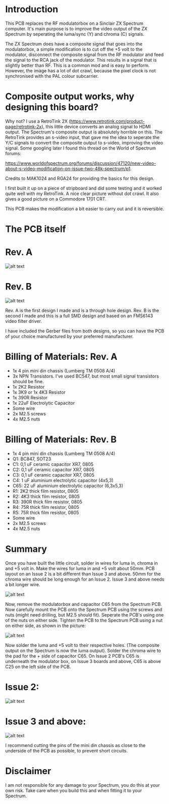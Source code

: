 # Introduction

This PCB replaces the RF modulatorbox on a Sinclair ZX Spectrum computer. It's main purpose is to improve the video output of the ZX Spectrum by seperating the luma/sync (Y) and chroma (C) signals.

The ZX Spectrum does have a composite signal that goes into the modulatorbox, a simple modification is to cut off the +5 volt to the modulator, disconnect the composite signal from the RF modulator and feed the signal to the RCA jack of the modulator. This results in a signal that is slightly better than RF. This is a common mod and is easy to perform. However, the image has a lot of dot crawl, because the pixel clock is not synchronised with the PAL colour subcarrier.

# Composite output works, why designing this board?
Why not? I use a RetroTink 2X (https://www.retrotink.com/product-page/retrotink-2x), this little device converts an analog signal to HDMI output. The Spectrum's composite output is absolutely horrible on this. The RetroTink provides an s-video input, that gave me the idea to seperate the Y/C signals to convert the composite output to s-video, improving the video signal. Some googling later I found this thread on the World of Spectrum forums: 

https://www.worldofspectrum.org/forums/discussion/47120/new-video-about-s-video-modification-on-issue-two-48k-spectrum/p1. 

Credits to MAK1024 and RGA24 for providing the basics for this design.

I first built it up on a piece of stripboard and did some testing and it worked quite well with my RetroTink. A nice clear picture without dot crawl. It also gives a good picture on a Commodore 1701 CRT. 

This PCB makes the modification a bit easier to carry out and it is reversible. 

# The PCB itself

# Rev. A
![alt text](https://github.com/redhawk668/ZX-Spectrum-S-Video/blob/master/Rev.%20A/Final%20Design.png)

# Rev. B
![alt text](https://github.com/redhawk668/ZX-Spectrum-S-Video/blob/master/Rev.%20B/Final%20Design%20Rev.%20B%20-%20Red.png)

Rev. A is the first design I made and is a through hole design. Rev. B is the second I made and this is a full SMD design and based on an FMS6143 video filter driver.

I have included the Gerber files from both designs, so you can have the PCB of your choice manufactured by your preferred manufacturer.

# Billing of Materials: Rev. A
- 1x 4 pin mini din chassis (Lumberg TM 0508 A/4)
- 3x NPN Transistors. I've used BC547, but most small signal transistors should be fine.
- 1x 2K2 Resistor
- 1x 3K9 or 1x 4K3 Resistor
- 1x 390R Resistor
- 1x 22uF Electrolytic Capacitor
- Some wire
- 2x M2.5 screws
- 4x M2.5 nuts

# Billing of Materials: Rev. B
- 1x 4 pin mini din chassis (Lumberg TM 0508 A/4)
- Q1: BC847, SOT23
- C1: 0,1 uF ceramic capacitor XR7, 0805
- C2: 0,1 uF ceramic capacitor XR7, 0805
- C3: 0,1 uF ceramic capacitor XR7, 0805
- C4: 1 uF aluminium electrolytic capacitor (4x5,3)
- C65: 22 uF aluminium electrolytic capacitor (6,3x5,3)
- R1: 2K2 thick film resistor, 0805
- R2: 4K3 thick film resistor, 0805
- R3: 390R thick film resistor, 0805
- R4: 75R thick film resistor, 0805
- R5: 75R thick film resistor, 0805
- Some wire
- 2x M2.5 screws
- 4x M2.5 nuts

# Summary
Once you have built the little circuit, solder in wires for luma in, chroma in and +5 volt in. Make the wires for luma in and +5 volt about 50mm. PCB layout on an Issue 2 is a bit different than Issue 3 and above. 50mm for the chroma wire should be long enough for an Issue 2. Issue 3 and above needs a bit longer wire. 

![alt text](https://github.com/redhawk668/ZX-Spectrum-S-Video/blob/master/IMG_20200522_165732.jpg)

Now, remove the modulatorbox and capacitor C65 from the Spectrum PCB. Now carefully mount the PCB onto the Spectrum PCB using the screws and nuts (might need drilling, but M2.5 should fit). Seperate the PCB's using one of the nuts on either side. Tighten the PCB to the Spectrum PCB using a nut on either side, as shown in the picture:

![alt text](https://github.com/redhawk668/ZX-Spectrum-S-Video/blob/master/IMG_20200522_165952.jpg)

Now solder the luma and +5 volt to their respective holes. (The composite output on the Spectrum is now the luma output). Solder the chroma wire to the pad for the + side of capacitor C65. On Issue 2 PCB's C65 is underneath the modulator box, on Issue 3 boards and above, C65 is above C25 on the left side of the PCB.

# Issue 2:

![alt text](https://github.com/redhawk668/ZX-Spectrum-S-Video/blob/master/IMG_20200524_162537.jpg)

# Issue 3 and above:

![alt text](https://github.com/redhawk668/ZX-Spectrum-S-Video/blob/master/IMG_20200522_165732.jpg)

I recommend cutting the pins of the mini din chassis as close to the underside of the PCB as possible, to prevent short circuits. 

# Disclaimer
I am not responsible for any damage to your Spectrum, you do this at your own risk. Take care when you build this and when fitting it to your Spectrum.


























